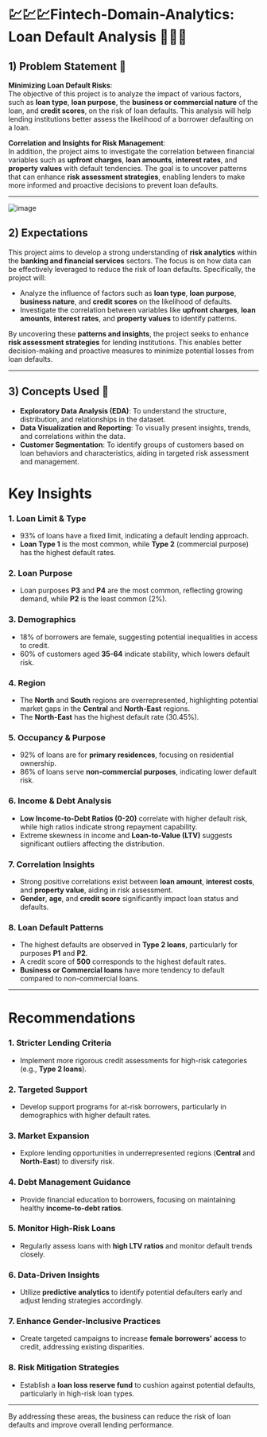 # 💹💹💹Fintech-Domain-Analytics: Loan Default Analysis 🧮🧾📑

## 1) Problem Statement 👀
**Minimizing Loan Default Risks**:  
The objective of this project is to analyze the impact of various factors, such as **loan type**, **loan purpose**, the **business or commercial nature** of the loan, and **credit scores**, on the risk of loan defaults. This analysis will help lending institutions better assess the likelihood of a borrower defaulting on a loan.

**Correlation and Insights for Risk Management**:  
In addition, the project aims to investigate the correlation between financial variables such as **upfront charges**, **loan amounts**, **interest rates**, and **property values** with default tendencies. The goal is to uncover patterns that can enhance **risk assessment strategies**, enabling lenders to make more informed and proactive decisions to prevent loan defaults.

---
![image](https://github.com/user-attachments/assets/35a00388-0d48-4887-a019-f4c7a1285f4a)


## 2) Expectations
This project aims to develop a strong understanding of **risk analytics** within the **banking and financial services** sectors. The focus is on how data can be effectively leveraged to reduce the risk of loan defaults. Specifically, the project will:
- Analyze the influence of factors such as **loan type**, **loan purpose**, **business nature**, and **credit scores** on the likelihood of defaults.
- Investigate the correlation between variables like **upfront charges**, **loan amounts**, **interest rates**, and **property values** to identify patterns.
  
By uncovering these **patterns and insights**, the project seeks to enhance **risk assessment strategies** for lending institutions. This enables better decision-making and proactive measures to minimize potential losses from loan defaults.

---

## 3) Concepts Used 📑
- **Exploratory Data Analysis (EDA)**: To understand the structure, distribution, and relationships in the dataset.
- **Data Visualization and Reporting**: To visually present insights, trends, and correlations within the data.
- **Customer Segmentation**: To identify groups of customers based on loan behaviors and characteristics, aiding in targeted risk assessment and management.
# Key Insights

### 1. Loan Limit & Type
- 93% of loans have a fixed limit, indicating a default lending approach.
- **Loan Type 1** is the most common, while **Type 2** (commercial purpose) has the highest default rates.

### 2. Loan Purpose
- Loan purposes **P3** and **P4** are the most common, reflecting growing demand, while **P2** is the least common (2%).

### 3. Demographics
- 18% of borrowers are female, suggesting potential inequalities in access to credit.
- 60% of customers aged **35-64** indicate stability, which lowers default risk.

### 4. Region
- The **North** and **South** regions are overrepresented, highlighting potential market gaps in the **Central** and **North-East** regions.
- The **North-East** has the highest default rate (30.45%).

### 5. Occupancy & Purpose
- 92% of loans are for **primary residences**, focusing on residential ownership.
- 86% of loans serve **non-commercial purposes**, indicating lower default risk.

### 6. Income & Debt Analysis
- **Low Income-to-Debt Ratios (0-20)** correlate with higher default risk, while high ratios indicate strong repayment capability.
- Extreme skewness in income and **Loan-to-Value (LTV)** suggests significant outliers affecting the distribution.

### 7. Correlation Insights
- Strong positive correlations exist between **loan amount**, **interest costs**, and **property value**, aiding in risk assessment.
- **Gender**, **age**, and **credit score** significantly impact loan status and defaults.

### 8. Loan Default Patterns
- The highest defaults are observed in **Type 2 loans**, particularly for purposes **P1** and **P2**.
- A credit score of **500** corresponds to the highest default rates.
- **Business or Commercial loans** have more tendency to default compared to non-commercial loans.

---

# Recommendations

### 1. Stricter Lending Criteria
- Implement more rigorous credit assessments for high-risk categories (e.g., **Type 2 loans**).

### 2. Targeted Support
- Develop support programs for at-risk borrowers, particularly in demographics with higher default rates.

### 3. Market Expansion
- Explore lending opportunities in underrepresented regions (**Central** and **North-East**) to diversify risk.

### 4. Debt Management Guidance
- Provide financial education to borrowers, focusing on maintaining healthy **income-to-debt ratios**.

### 5. Monitor High-Risk Loans
- Regularly assess loans with **high LTV ratios** and monitor default trends closely.

### 6. Data-Driven Insights
- Utilize **predictive analytics** to identify potential defaulters early and adjust lending strategies accordingly.

### 7. Enhance Gender-Inclusive Practices
- Create targeted campaigns to increase **female borrowers' access** to credit, addressing existing disparities.

### 8. Risk Mitigation Strategies
- Establish a **loan loss reserve fund** to cushion against potential defaults, particularly in high-risk loan types.

---

By addressing these areas, the business can reduce the risk of loan defaults and improve overall lending performance.

